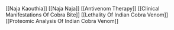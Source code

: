 [[Naja Kaouthia]]
[[Naja Naja]]
[[Antivenom Therapy]]
[[Clinical Manifestations Of Cobra Bite]]
[[Lethality Of Indian Cobra Venom]]
[[Proteomic Analysis Of Indian Cobra Venom]]

